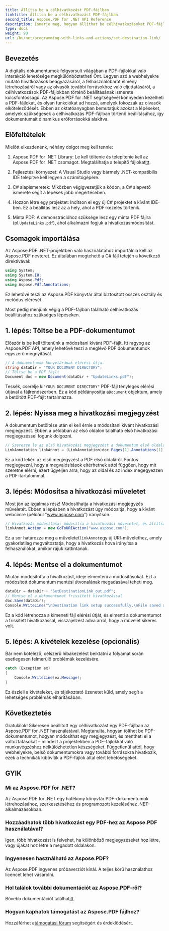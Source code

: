 ```yaml
---
title: Állítsa be a célhivatkozást PDF-fájlban
linktitle: Állítsa be a célhivatkozást PDF-fájlban
second_title: Aspose.PDF for .NET API Reference
description: Ismerje meg, hogyan állíthat be célhivatkozásokat PDF-fájlokban az Aspose.PDF for .NET segítségével. Lépésről lépésre szóló útmutató a PDF interaktivitás fokozásához.
type: docs
weight: 90
url: /hu/net/programming-with-links-and-actions/set-destination-link/
---
```

## Bevezetés

A digitális dokumentumok felgyorsult világában a PDF-fájlokkal való interakció lehetősége megkülönböztetheti Önt. Legyen szó a webhelyekre mutató hivatkozások beágyazásáról, a felhasználóbarát élmény létrehozásáról vagy az olvasók további forrásokhoz való eljuttatásáról, a célhivatkozások PDF-fájlokban történő beállításának ismerete kulcsfontosságú. Az Aspose.PDF for .NET segítségével könnyedén kezelheti a PDF-fájlokat, és olyan funkciókat ad hozzá, amelyek fokozzák az olvasók elköteleződését. Ebben az oktatóanyagban bemutatjuk azokat a lépéseket, amelyek szükségesek a célhivatkozás PDF-fájlban történő beállításához, így dokumentumait dinamikus erőforrásokká alakítva.

## Előfeltételek

Mielőtt elkezdenénk, néhány dolgot meg kell tennie:

1. Aspose.PDF for .NET Library:
    Le kell töltenie és telepítenie kell az Aspose.PDF for .NET csomagot. Megtalálhatja a telepítő fájlokat[itt](https://releases.aspose.com/pdf/net/).

2. Fejlesztési környezet:
   A Visual Studio vagy bármely .NET-kompatibilis IDE telepítve kell legyen a számítógépére.

3. C# alapismeretek:
   Miközben végigvezetjük a kódon, a C# alapvető ismerete segít a lépések jobb megértésében.

4. Hozzon létre egy projektet:
   Indítson el egy új C# projektet a kívánt IDE-ben. Ez a beállítás lesz az a hely, ahol a PDF-kezelés történik.

5. Minta PDF:
    A demonstrációhoz szüksége lesz egy minta PDF fájlra (pl.`UpdateLinks.pdf`), ahol alkalmazni fogjuk a hivatkozásmódosítást.

## Csomagok importálása

Az Aspose.PDF .NET-projektben való használatához importálnia kell az Aspose.PDF névteret. Ez általában megtehető a C# fájl tetején a következő direktívával:

```csharp
using System;
using System.IO;
using Aspose.Pdf;
using Aspose.Pdf.Annotations;
```

Ez lehetővé teszi az Aspose.PDF könyvtár által biztosított összes osztály és metódus elérését.

Most pedig menjünk végig a PDF-fájlban található célhivatkozás beállításához szükséges lépéseken.

## 1. lépés: Töltse be a PDF-dokumentumot

Először is be kell töltenünk a módosítani kívánt PDF-fájlt. Itt ragyog az Aspose.PDF API, amely lehetővé teszi a meglévő PDF dokumentumok egyszerű megnyitását.

```csharp
// A dokumentumok könyvtárának elérési útja.
string dataDir = "YOUR DOCUMENT DIRECTORY";
// Töltse be a PDF fájlt
Document doc = new Document(dataDir + "UpdateLinks.pdf");
```

 Tessék, cserélje ki`"YOUR DOCUMENT DIRECTORY"` PDF-fájl tényleges elérési útjával a fájlrendszerben. Ez a kód példányosítja a`Document` objektum, amely a betöltött PDF-fájlt tartalmazza.

## 2. lépés: Nyissa meg a hivatkozási megjegyzést

A dokumentum betöltése után el kell érnie a módosítani kívánt hivatkozási megjegyzést. Ebben a példában az első oldalon található első hivatkozási megjegyzéssel fogunk dolgozni.

```csharp
// Szerezze le az első hivatkozási megjegyzést a dokumentum első oldaláról
LinkAnnotation linkAnnot = (LinkAnnotation)doc.Pages[1].Annotations[1];
```

Ez a kód lekéri az első megjegyzést a PDF első oldaláról. Fontos megjegyezni, hogy a megvalósítások eltérhetnek attól függően, hogy mit szeretne elérni, ezért ügyeljen arra, hogy az oldal és az index megegyezzen a PDF-tartalommal.

## 3. lépés: Módosítsa a hivatkozási műveletet

Most jön az izgalmas rész! Módosíthatja a hivatkozási megjegyzés műveletét. Ebben a lépésben a hivatkozást úgy módosítja, hogy a kívánt webcímre (például "www.aspose.com") irányítson.

```csharp
// Hivatkozás módosítása: módosítsa a hivatkozási műveletet, és állítsa be a célt webcímként
linkAnnot.Action = new GoToURIAction("www.aspose.com");
```

 Ez a sor határozza meg a műveletet`linkAnnot`egy új URI-művelethez, amely gyakorlatilag megváltoztatja, hogy a hivatkozás hova irányítsa a felhasználókat, amikor rájuk kattintanak.

## 4. lépés: Mentse el a dokumentumot

Miután módosította a hivatkozást, ideje elmenteni a módosításokat. Ezt a módosított dokumentum mentési útvonalának megadásával teheti meg.

```csharp
dataDir = dataDir + "SetDestinationLink_out.pdf";
// Mentse el a dokumentumot frissített hivatkozással
doc.Save(dataDir);
Console.WriteLine("\nDestination link setup successfully.\nFile saved at " + dataDir);
```

Ez a kód létrehozza a kimeneti fájl elérési útját, és elmenti a dokumentumot a frissített hivatkozással, visszajelzést adva arról, hogy a művelet sikeres volt.

## 5. lépés: A kivételek kezelése (opcionális)

Bár nem kötelező, célszerű hibakezelést beiktatni a folyamat során esetlegesen felmerülő problémák kezelésére.

```csharp
catch (Exception ex)
{
    Console.WriteLine(ex.Message);
}
```

Ez észleli a kivételeket, és tájékoztató üzenetet küld, amely segít a lehetséges problémák elhárításában.

## Következtetés

Gratulálok! Sikeresen beállított egy célhivatkozást egy PDF-fájlban az Aspose.PDF for .NET használatával. Megtanulta, hogyan tölthet be PDF-dokumentumot, hogyan módosíthat egy megjegyzést, és mentheti el a változtatásokat – mindezt a projektekben a PDF-fájlokkal való munkavégzéshez nélkülözhetetlen készségeket. Függetlenül attól, hogy webhelyekre, belső dokumentumokra vagy további forrásokra hivatkozik, ezek a technikák kibővítik a PDF-fájlok által elért lehetőségeket.

## GYIK

### Mi az Aspose.PDF for .NET?
Az Aspose.PDF for .NET egy hatékony könyvtár PDF-dokumentumok létrehozásához, szerkesztéséhez és programozott kezeléséhez .NET-alkalmazásokban.

### Hozzáadhatok több hivatkozást egy PDF-hez az Aspose.PDF használatával?
Igen, több hivatkozást is felvehet, ha különböző megjegyzéseket hoz létre, vagy újakat hoz létre a megadott oldalakon.

### Ingyenesen használható az Aspose.PDF?
Az Aspose.PDF ingyenes próbaverziót kínál. A teljes körű használathoz licencet lehet vásárolni.

### Hol találok további dokumentációt az Aspose.PDF-ről?
 Bővebb dokumentációt találhat[itt](https://reference.aspose.com/pdf/net/).

### Hogyan kaphatok támogatást az Aspose.PDF fájlhoz?
 Hozzáférhet a[támogatási fórum](https://forum.aspose.com/c/pdf/10) segítségért és érdeklődésért.